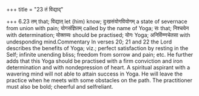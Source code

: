 +++
title = "23 तं विद्याद्"

+++
6.23 तम् that; विद्यात् let (him) know; दुःखसंयोगवियोगम् a state of
severnace from union with pain; योगसंज्ञितम् called by the name of Yoga;
सः that; निश्चयेन with determination; योक्तव्यः should be practised;
योगः Yoga; अनिर्विण्णचेतसा with undesponding mind.Commentary In verses
20; 21 and 22 the Lord describes the benefits of Yoga; viz.; perfect
satisfaction by resting in the Self; infinite unending bliss; freedom
from sorrow and pain; etc. He further adds that this Yoga should be
practised with a firm conviction and iron determination and with
nondepression of heart. A spiritual aspirant with a wavering mind will
not able to attain success in Yoga. He will leave the practice when he
meets with some obstacles on the path. The practitioner must also be
bold; cheerful and selfreliant.
